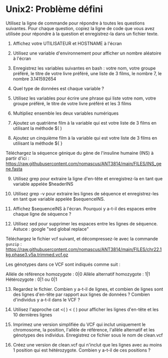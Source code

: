 # Unix2: Problème défini

Utilisez la ligne de commande pour répondre à toutes les questions suivantes. Pour chaque question, copiez la ligne de code que vous avez utilisée pour répondre à la question et enregistrez-la dans un fichier texte.

1) Affichez votre UTILISATEUR et HOSTNAME à l'écran

2) Utilisez une variable d'environnement pour afficher un nombre aléatoire à l'écran

3) Enregistrez les variables suivantes en bash : votre nom, votre groupe préféré, le titre de votre livre préféré, une liste de 3 films, le nombre 7, le nombre 3.141592654

4) Quel type de données est chaque variable ?

5) Utilisez les variables pour écrire une phrase qui liste votre nom, votre groupe préféré, le titre de votre livre préféré et les 3 films

6) Multipliez ensemble les deux variables numériques

7) Ajoutez un quatrième film à la variable qui est votre liste de 3 films en utilisant la méthode $( )

8) Ajoutez un cinquième film à la variable qui est votre liste de 3 films en utilisant la méthode ${ }

Téléchargez la séquence génique du gène de l'insuline humaine (INS) à partir d'ici : 
https://raw.githubusercontent.com/nomascus/ANT3814/main/FILES/INS_gene.fasta

9) Utilisez grep pour extraire la ligne d'en-tête et enregistrez-la en tant que variable appelée $headerINS

10) Utilisez grep -v pour extraire les lignes de séquence et enregistrez-les en tant que variable appelée $sequenceINS.

11) Affichez $sequenceINS à l'écran. Pourquoi y a-t-il des espaces entre chaque ligne de séquence ?

12) Utilisez sed pour supprimer les espaces entre les lignes de séquence. Astuce : google "sed global replace"

Téléchargez le fichier vcf suivant, et décompressez-le avec la commande ```gunzip``` : https://raw.githubusercontent.com/nomascus/ANT3814/main/FILES/chr22.1kg.phase3.v5a.trimmed.vcf.gz

Les génotypes dans ce VCF sont indiqués comme suit :

Allèle de référence homozygote :	0|0
Allèle alternatif homozygote :	1|1
Hétérozygote :	0|1 ou 0|1			

13) Regardez le fichier. Combien y a-t-il de lignes, et combien de lignes sont des lignes d'en-tête par rapport aux lignes de données ? Combien d'individus y a-t-il dans le VCF ?

14) Utilisez l'approche cat <( ) < ( ) pour afficher les lignes d'en-tête et les 10 dernières lignes

15) Imprimez une version simplifiée du VCF qui inclut uniquement le chromosome, la position, l'allèle de référence, l'allèle alternatif et les génotypes des individus. Enregistrez ce fichier sous le nom de clean.vcf

16) Créez une version de clean.vcf qui n'inclut que les lignes avec au moins 1 position qui est hétérozygote. Combien y a-t-il de ces positions ?
